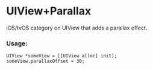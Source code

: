 # UIView+Parallax
 iOS/tvOS category on UIView that adds a parallax effect.

### Usage:

```objc
UIView *someView = [[UIView alloc] init];
someView.parallaxOffset = 30;
```
